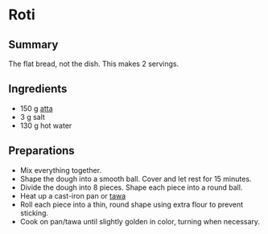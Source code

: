 # Roti


## Summary

The flat bread, not the dish.
This makes 2 servings.


## Ingredients

- 150 g [atta](https://en.wikipedia.org/wiki/Atta_flour)
- 3 g salt
- 130 g hot water


## Preparations

- Mix everything together.
- Shape the dough into a smooth ball. Cover and let rest for 15 minutes.
- Divide the dough into 8 pieces. Shape each piece into a round ball.
- Heat up a cast-iron pan or [tawa](https://en.wikipedia.org/wiki/Tava)
- Roll each piece into a thin, round shape using extra flour to prevent sticking.
- Cook on pan/tawa until slightly golden in color, turning when necessary.
